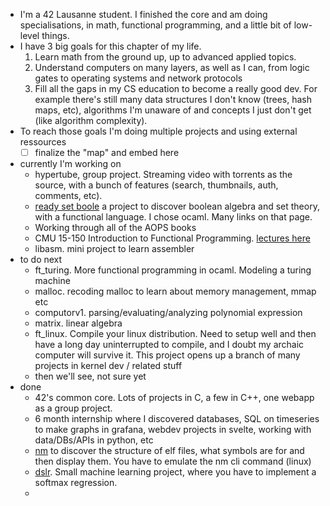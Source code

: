 - I'm a 42 Lausanne student. I finished the core and am doing specialisations, in math, functional programming, and a little bit of low-level things.
- I have 3 big goals for this chapter of my life.
	1. Learn math from the ground up, up to advanced applied topics.
	2. Understand computers on many layers, as well as I can, from logic gates to operating systems and network protocols
	3. Fill all the gaps in my CS education to become a really good dev. For example there's still many data structures I don't know (trees, hash maps, etc), algorithms I'm unaware of and concepts I just don't get (like algorithm complexity).
- To reach those goals I'm doing multiple projects and using external ressources
	- [ ] finalize the "map" and embed here
- currently I'm working on
	- hypertube, group project. Streaming video with torrents as the source, with a bunch of features (search, thumbnails, auth, comments, etc).
	- [ready set boole](https://github.com/shaolin-peanut/readysetboole) a project to discover boolean algebra and set theory, with a functional language. I chose ocaml. Many links on that page.
 	- Working through all of the AOPS books
  	- CMU 15-150 Introduction to Functional Programming. [lectures here](https://brandonspark.github.io/150/)
  	- libasm. mini project to learn assembler
- to do next
	- ft_turing. More functional programming in ocaml. Modeling a turing machine
	- malloc. recoding malloc to learn about memory management, mmap etc
	- computorv1. parsing/evaluating/analyzing polynomial expression
	- matrix. linear algebra	
	- ft_linux. Compile your linux distribution. Need to setup well and then have a long day uninterrupted to compile, and I doubt my archaic computer will survive it. This project opens up a branch of many projects in kernel dev / related stuff
	- then we'll see, not sure yet
- done
	- 42's common core. Lots of projects in C, a few in C++, one webapp as a group project.
 	- 6 month internship where I discovered databases, SQL on timeseries to make graphs in grafana, webdev projects in svelte, working with data/DBs/APIs in python, etc
  	- [nm](https://github.com/shaolin-peanut/) to discover the structure of elf files, what symbols are for and then display them. You have to emulate the nm cli command (linux)
  	- [dslr](https://github.com/shaolin-peanut/simple_softmax_dslr/). Small machine learning project, where you have to implement a softmax regression.
  	- 
